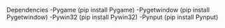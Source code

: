 Dependencies
-Pygame (pip install Pygame)
-Pygetwindow (pip install Pygetwindow)
-Pywin32 (pip install Pywin32)
-Pynput (pip install Pynput)
